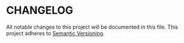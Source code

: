# CHANGELOG

All notable changes to this project will be documented in this file.
This project adheres to [Semantic Versioning](http://semver.org/).

